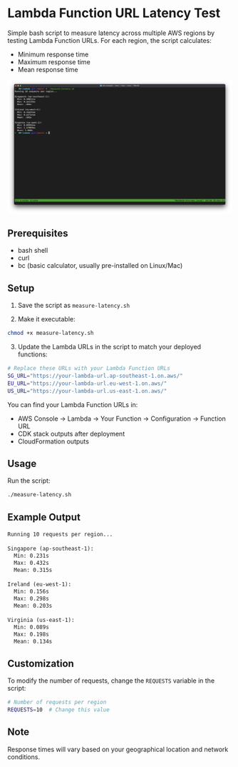 # Lambda Function URL Latency Test

Simple bash script to measure latency across multiple AWS regions by testing Lambda Function URLs. For each region, the script calculates:

- Minimum response time
- Maximum response time
- Mean response time

![Lambda Latency Test Results](../.assets/00-lambda-latency.png)

## Prerequisites

- bash shell
- curl
- bc (basic calculator, usually pre-installed on Linux/Mac)

## Setup

1. Save the script as `measure-latency.sh`

2. Make it executable:

```bash
chmod +x measure-latency.sh
```

3. Update the Lambda URLs in the script to match your deployed functions:

```bash
# Replace these URLs with your Lambda Function URLs
SG_URL="https://your-lambda-url.ap-southeast-1.on.aws/"
EU_URL="https://your-lambda-url.eu-west-1.on.aws/"
US_URL="https://your-lambda-url.us-east-1.on.aws/"
```

You can find your Lambda Function URLs in:

- AWS Console → Lambda → Your Function → Configuration → Function URL
- CDK stack outputs after deployment
- CloudFormation outputs

## Usage

Run the script:

```bash
./measure-latency.sh
```

## Example Output

```
Running 10 requests per region...

Singapore (ap-southeast-1):
  Min: 0.231s
  Max: 0.432s
  Mean: 0.315s

Ireland (eu-west-1):
  Min: 0.156s
  Max: 0.298s
  Mean: 0.203s

Virginia (us-east-1):
  Min: 0.089s
  Max: 0.198s
  Mean: 0.134s
```

## Customization

To modify the number of requests, change the `REQUESTS` variable in the script:

```bash
# Number of requests per region
REQUESTS=10  # Change this value
```

## Note

Response times will vary based on your geographical location and network conditions.
